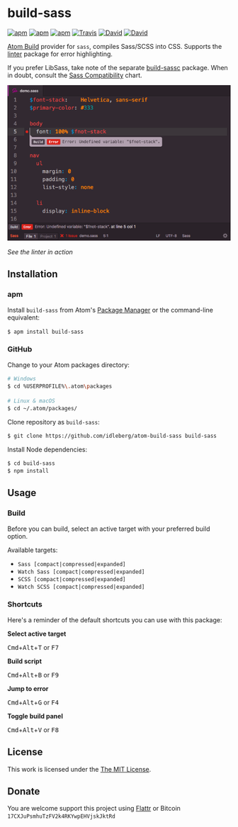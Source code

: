 # build-sass

[![apm](https://img.shields.io/apm/l/build-sass.svg?style=flat-square)](https://atom.io/packages/build-sass)
[![apm](https://img.shields.io/apm/v/build-sass.svg?style=flat-square)](https://atom.io/packages/build-sass)
[![apm](https://img.shields.io/apm/dm/build-sass.svg?style=flat-square)](https://atom.io/packages/build-sass)
[![Travis](https://img.shields.io/travis/idleberg/atom-build-sass.svg?style=flat-square)](https://travis-ci.org/idleberg/atom-build-sass)
[![David](https://img.shields.io/david/idleberg/atom-build-sass.svg?style=flat-square)](https://david-dm.org/idleberg/atom-build-sass#info=dependencies)
[![David](https://img.shields.io/david/dev/idleberg/atom-build-sass.svg?style=flat-square)](https://david-dm.org/idleberg/atom-build-sass?type=dev)

[Atom Build](https://atombuild.github.io/) provider for `sass`, compiles Sass/SCSS into CSS. Supports the [linter](https://atom.io/packages/linter) package for error highlighting.

If you prefer LibSass, take note of the separate [build-sassc](https://atom.io/packages/build-sassc) package. When in doubt, consult the [Sass Compatibility](http://sass-compatibility.github.io/) chart.

![Screenshot](https://raw.githubusercontent.com/idleberg/atom-build-sass/master/screenshot.png)

*See the linter in action*

## Installation

### apm

Install `build-sass` from Atom's [Package Manager](http://flight-manual.atom.io/using-atom/sections/atom-packages/) or the command-line equivalent:

`$ apm install build-sass`

### GitHub

Change to your Atom packages directory:

```bash
# Windows
$ cd %USERPROFILE%\.atom\packages

# Linux & macOS
$ cd ~/.atom/packages/
```

Clone repository as `build-sass`:

```bash
$ git clone https://github.com/idleberg/atom-build-sass build-sass
```

Install Node dependencies:

```bash
$ cd build-sass
$ npm install
```

## Usage

### Build

Before you can build, select an active target with your preferred build option.

Available targets:

* `Sass [compact|compressed|expanded]`
* `Watch Sass [compact|compressed|expanded]`
* `SCSS [compact|compressed|expanded]`
* `Watch SCSS [compact|compressed|expanded]`

### Shortcuts

Here's a reminder of the default shortcuts you can use with this package:

**Select active target**

<kbd>Cmd</kbd>+<kbd>Alt</kbd>+<kbd>T</kbd> or <kbd>F7</kbd>

**Build script**

<kbd>Cmd</kbd>+<kbd>Alt</kbd>+<kbd>B</kbd> or <kbd>F9</kbd>

**Jump to error**

<kbd>Cmd</kbd>+<kbd>Alt</kbd>+<kbd>G</kbd> or <kbd>F4</kbd>

**Toggle build panel**

<kbd>Cmd</kbd>+<kbd>Alt</kbd>+<kbd>V</kbd> or <kbd>F8</kbd>

## License

This work is licensed under the [The MIT License](LICENSE.md).

## Donate

You are welcome support this project using [Flattr](https://flattr.com/submit/auto?user_id=idleberg&url=https://github.com/idleberg/atom-build-sass) or Bitcoin `17CXJuPsmhuTzFV2k4RKYwpEHVjskJktRd`

